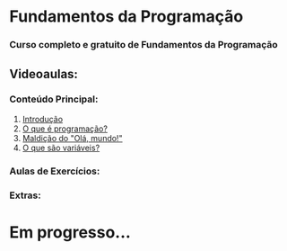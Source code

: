 # Fundamentos da Programação
### Curso completo e gratuito de Fundamentos da Programação

## Videoaulas:

### Conteúdo Principal:

1. [Introdução](https://www.youtube.com/watch?v=PSqMIRBPPKg&t=1s)
2. [O que é programação?](https://www.youtube.com/watch?v=3Xic476wucQ&t=1s&pp=0gcJCYQJAYcqIYzv)
3. [Maldição do "Olá, mundo!"](https://www.youtube.com/watch?v=yjoecJgiUWU)
4. [O que são variáveis?](https://www.youtube.com/watch?v=0GELPUlt1No&t=0s)

### Aulas de Exercícios:

### Extras:

# Em progresso...